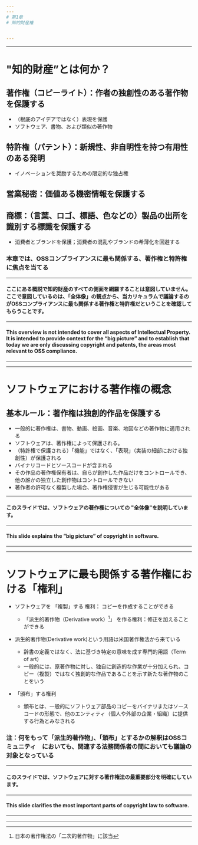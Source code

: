 ```yaml
---
---
# 第1章
# 知的財産権


---
```

---
# "知的財産”とは何か？

## 著作権（コピーライト）：作者の独創性のある著作物を保護する 
  * （根底のアイデアではなく）表現を保護 
  * ソフトウェア、書物、および類似の著作物

## 特許権（パテント）：新規性、非自明性を持つ有用性のある発明
  * イノベーションを奨励するための限定的な独占権

## 営業秘密：価値ある機密情報を保護する

## 商標：（言葉、ロゴ、標語、色などの）製品の出所を識別する標識を保護する
  * 消費者とブランドを保護；消費者の混乱やブランドの希薄化を回避する

### 本章では、OSSコンプライアンスに最も関係する、著作権と特許権に焦点を当てる

---
#### ここにある概説で知的財産のすべての側面を網羅することは意図していません。 ここで意図しているのは、「全体像」の観点から、当カリキュラムで議論するのがOSSコンプライアンスに最も関係する著作権と特許権だということを確認してもらうことです。
---
#### This overview is not intended to cover all aspects of Intellectual Property. It is intended to provide context for the “big picture” and to establish that today we are only discussing copyright and patents, the areas most relevant to OSS compliance.


---
---

# ソフトウェアにおける著作権の概念

## 基本ルール：著作権は独創的作品を保護する
  * 一般的に著作権は、書物、動画、絵画、音楽、地図などの著作物に適用される
  * ソフトウェアは、著作権によって保護される。
  * （特許権で保護される）「機能」ではなく、「表現」（実装の細部における独創性）が保護される
  * バイナリコードとソースコードが含まれる
  * その作品の著作権保有者は、自らが創作した作品だけをコントロールでき、他の誰かの独立した創作物はコントロールできない
  * 著作者の許可なく複製した場合、著作権侵害が生じる可能性がある

---

#### このスライドでは、ソフトウェアの著作権についての "全体像"を説明しています。

---
#### This slide explains the “big picture” of copyright in software.

---
---
# ソフトウェアに最も関係する著作権における「権利」

  * ソフトウェアを 「複製」する 権利： コピーを作成することができる
    * 「派生的著作物（Derivative work）[^※]」 を作る権利：修正を加えることができる

  * 派生的著作物(Derivative work)という用語は米国著作権法から来ている
    * 辞書の定義ではなく、法に基づき特定の意味を成す専門的用語（Term of art）
    * 一般的には、原著作物に対し、独自に創造的な作業が十分加えられ、コピー（複製）ではなく独創的な作品であることを示す新たな著作物のことをいう
 
  * 「頒布」する権利
    * 頒布とは、一般的にソフトウェア部品のコピーをバイナリまたはソースコードの形態で、他のエンティティ（個人や外部の企業・組織）に提供する行為とみなされる  

### 注：何をもって「派生的著作物」、「頒布」とするかの解釈はOSSコミュニティ　においても、関連する法務関係者の間においても議論の対象となっている


[^※]: 日本の著作権法の「二次的著作物」に該当
---
#### このスライドでは、ソフトウェアに対する著作権法の最重要部分を明確にしています。
---
#### This slide clarifies the most important parts of copyright law to software.

---
---
